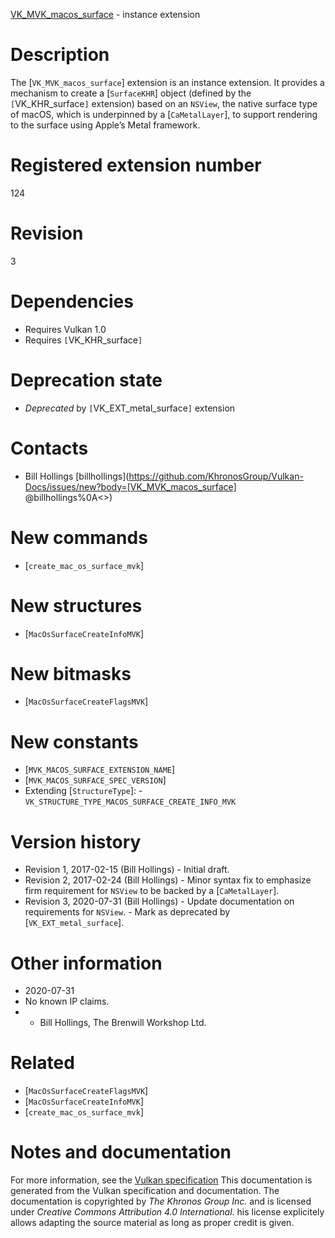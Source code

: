 [VK_MVK_macos_surface](https://www.khronos.org/registry/vulkan/specs/1.3-extensions/man/html/VK_MVK_macos_surface.html) - instance extension

# Description
The [`VK_MVK_macos_surface`] extension is an instance extension.
It provides a mechanism to create a [`SurfaceKHR`] object (defined by
the `[`VK_KHR_surface`]` extension) based on an `NSView`, the native
surface type of macOS, which is underpinned by a [`CaMetalLayer`], to
support rendering to the surface using Apple’s Metal framework.

# Registered extension number
124

# Revision
3

# Dependencies
- Requires Vulkan 1.0
- Requires `[`VK_KHR_surface`]`

# Deprecation state
- *Deprecated* by `[`VK_EXT_metal_surface`]` extension

# Contacts
- Bill Hollings [billhollings](https://github.com/KhronosGroup/Vulkan-Docs/issues/new?body=[VK_MVK_macos_surface] @billhollings%0A<<Here describe the issue or question you have about the VK_MVK_macos_surface extension>>)

# New commands
- [`create_mac_os_surface_mvk`]

# New structures
- [`MacOsSurfaceCreateInfoMVK`]

# New bitmasks
- [`MacOsSurfaceCreateFlagsMVK`]

# New constants
- [`MVK_MACOS_SURFACE_EXTENSION_NAME`]
- [`MVK_MACOS_SURFACE_SPEC_VERSION`]
- Extending [`StructureType`]:  - `VK_STRUCTURE_TYPE_MACOS_SURFACE_CREATE_INFO_MVK`

# Version history
- Revision 1, 2017-02-15 (Bill Hollings)  - Initial draft. 
- Revision 2, 2017-02-24 (Bill Hollings)  - Minor syntax fix to emphasize firm requirement for `NSView` to be backed by a [`CaMetalLayer`]. 
- Revision 3, 2020-07-31 (Bill Hollings)  - Update documentation on requirements for `NSView`.  - Mark as deprecated by [`VK_EXT_metal_surface`].

# Other information
* 2020-07-31
* No known IP claims.
*   - Bill Hollings, The Brenwill Workshop Ltd.

# Related
- [`MacOsSurfaceCreateFlagsMVK`]
- [`MacOsSurfaceCreateInfoMVK`]
- [`create_mac_os_surface_mvk`]

# Notes and documentation
For more information, see the [Vulkan specification](https://www.khronos.org/registry/vulkan/specs/1.3-extensions/html/vkspec.html)
This documentation is generated from the Vulkan specification and documentation.
The documentation is copyrighted by *The Khronos Group Inc.* and is licensed under *Creative Commons Attribution 4.0 International*.
his license explicitely allows adapting the source material as long as proper credit is given.
        